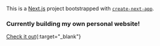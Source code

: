 This is a [Next.js](https://nextjs.org) project bootstrapped with [`create-next-app`](https://github.com/vercel/next.js/tree/canary/packages/create-next-app).

### Currently building my own personal website!

[Check it out](https://tobiasfrohlich.com){:target="\_blank"}
